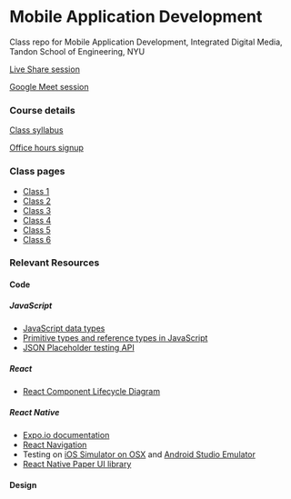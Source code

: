 # Mobile Application Development
Class repo for Mobile Application Development, Integrated Digital Media, Tandon School of Engineering, NYU

[Live Share session](https://prod.liveshare.vsengsaas.visualstudio.com/join?3D01C2439D8CF468DDBA126C934D16740477)

[Google Meet session](https://meet.google.com/kto-ezgp-jmg)

### Course details

[Class syllabus](https://docs.google.com/document/d/12BOGwh0kslocBE3RC04JbJoz3ZoTB-ZVDv5-1la6Wl8/edit?usp=sharing)

[Office hours signup](https://calendar.google.com/calendar/selfsched?sstoken=UUhVYnEyYVU0aEVvfGRlZmF1bHR8ZTFjMTcyOWQxNjJjYzE0M2VkYTc2ZTMwMjViM2UxNTA)

### Class pages
- [Class 1](Classes/Class%201%20-%20Introduction.md)
- [Class 2](Classes/Class%202%20-%20Understanding%20React.md)
- [Class 3](Classes/class%203.md)
- [Class 4](Classes/class%204.md)
- [Class 5](Classes/class%205.md)
- [Class 6](Classes/class%206.md)

### Relevant Resources

#### Code
##### JavaScript
- [JavaScript data types](https://developer.mozilla.org/en-US/docs/Web/JavaScript/Data_structures)
- [Primitive types and reference types in JavaScript](https://gist.github.com/branneman/7fb06d8a74d7e6d4cbcf75c50fec599c)
- [JSON Placeholder testing API](https://jsonplaceholder.typicode.com/)

##### React
- [React Component Lifecycle Diagram](http://projects.wojtekmaj.pl/react-lifecycle-methods-diagram/)

##### React Native
- [Expo.io documentation](https://docs.expo.io/versions/v35.0.0/)
- [React Navigation](https://reactnavigation.org/docs/en/hello-react-navigation.html)
- Testing on [iOS Simulator on OSX](https://docs.expo.io/versions/v35.0.0/workflow/ios-simulator/) and [Android Studio Emulator](https://docs.expo.io/versions/latest/workflow/android-studio-emulator/)
- [React Native Paper UI library](https://reactnativepaper.com/)

#### Design

